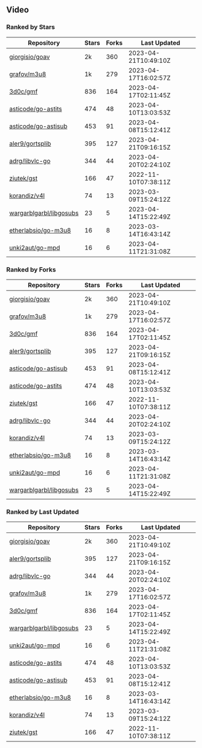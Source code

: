 ## Video

### Ranked by Stars

| Repository | Stars | Forks | Last Updated |
|------------|-------|-------|--------------|
| [giorgisio/goav](https://github.com/giorgisio/goav) | 2k | 360 | 2023-04-21T10:49:10Z |
| [grafov/m3u8](https://github.com/grafov/m3u8) | 1k | 279 | 2023-04-17T16:02:57Z |
| [3d0c/gmf](https://github.com/3d0c/gmf) | 836 | 164 | 2023-04-17T02:11:45Z |
| [asticode/go-astits](https://github.com/asticode/go-astits) | 474 | 48 | 2023-04-10T13:03:53Z |
| [asticode/go-astisub](https://github.com/asticode/go-astisub) | 453 | 91 | 2023-04-08T15:12:41Z |
| [aler9/gortsplib](https://github.com/aler9/gortsplib) | 395 | 127 | 2023-04-21T09:16:15Z |
| [adrg/libvlc-go](https://github.com/adrg/libvlc-go) | 344 | 44 | 2023-04-20T02:24:10Z |
| [ziutek/gst](https://github.com/ziutek/gst) | 166 | 47 | 2022-11-10T07:38:11Z |
| [korandiz/v4l](https://github.com/korandiz/v4l) | 74 | 13 | 2023-03-09T15:24:12Z |
| [wargarblgarbl/libgosubs](https://github.com/wargarblgarbl/libgosubs) | 23 | 5 | 2023-04-14T15:22:49Z |
| [etherlabsio/go-m3u8](https://github.com/etherlabsio/go-m3u8) | 16 | 8 | 2023-03-14T16:43:14Z |
| [unki2aut/go-mpd](https://github.com/unki2aut/go-mpd) | 16 | 6 | 2023-04-11T21:31:08Z |

### Ranked by Forks

| Repository | Stars | Forks | Last Updated |
|------------|-------|-------|--------------|
| [giorgisio/goav](https://github.com/giorgisio/goav) | 2k | 360 | 2023-04-21T10:49:10Z |
| [grafov/m3u8](https://github.com/grafov/m3u8) | 1k | 279 | 2023-04-17T16:02:57Z |
| [3d0c/gmf](https://github.com/3d0c/gmf) | 836 | 164 | 2023-04-17T02:11:45Z |
| [aler9/gortsplib](https://github.com/aler9/gortsplib) | 395 | 127 | 2023-04-21T09:16:15Z |
| [asticode/go-astisub](https://github.com/asticode/go-astisub) | 453 | 91 | 2023-04-08T15:12:41Z |
| [asticode/go-astits](https://github.com/asticode/go-astits) | 474 | 48 | 2023-04-10T13:03:53Z |
| [ziutek/gst](https://github.com/ziutek/gst) | 166 | 47 | 2022-11-10T07:38:11Z |
| [adrg/libvlc-go](https://github.com/adrg/libvlc-go) | 344 | 44 | 2023-04-20T02:24:10Z |
| [korandiz/v4l](https://github.com/korandiz/v4l) | 74 | 13 | 2023-03-09T15:24:12Z |
| [etherlabsio/go-m3u8](https://github.com/etherlabsio/go-m3u8) | 16 | 8 | 2023-03-14T16:43:14Z |
| [unki2aut/go-mpd](https://github.com/unki2aut/go-mpd) | 16 | 6 | 2023-04-11T21:31:08Z |
| [wargarblgarbl/libgosubs](https://github.com/wargarblgarbl/libgosubs) | 23 | 5 | 2023-04-14T15:22:49Z |

### Ranked by Last Updated

| Repository | Stars | Forks | Last Updated |
|------------|-------|-------|--------------|
| [giorgisio/goav](https://github.com/giorgisio/goav) | 2k | 360 | 2023-04-21T10:49:10Z |
| [aler9/gortsplib](https://github.com/aler9/gortsplib) | 395 | 127 | 2023-04-21T09:16:15Z |
| [adrg/libvlc-go](https://github.com/adrg/libvlc-go) | 344 | 44 | 2023-04-20T02:24:10Z |
| [grafov/m3u8](https://github.com/grafov/m3u8) | 1k | 279 | 2023-04-17T16:02:57Z |
| [3d0c/gmf](https://github.com/3d0c/gmf) | 836 | 164 | 2023-04-17T02:11:45Z |
| [wargarblgarbl/libgosubs](https://github.com/wargarblgarbl/libgosubs) | 23 | 5 | 2023-04-14T15:22:49Z |
| [unki2aut/go-mpd](https://github.com/unki2aut/go-mpd) | 16 | 6 | 2023-04-11T21:31:08Z |
| [asticode/go-astits](https://github.com/asticode/go-astits) | 474 | 48 | 2023-04-10T13:03:53Z |
| [asticode/go-astisub](https://github.com/asticode/go-astisub) | 453 | 91 | 2023-04-08T15:12:41Z |
| [etherlabsio/go-m3u8](https://github.com/etherlabsio/go-m3u8) | 16 | 8 | 2023-03-14T16:43:14Z |
| [korandiz/v4l](https://github.com/korandiz/v4l) | 74 | 13 | 2023-03-09T15:24:12Z |
| [ziutek/gst](https://github.com/ziutek/gst) | 166 | 47 | 2022-11-10T07:38:11Z |

